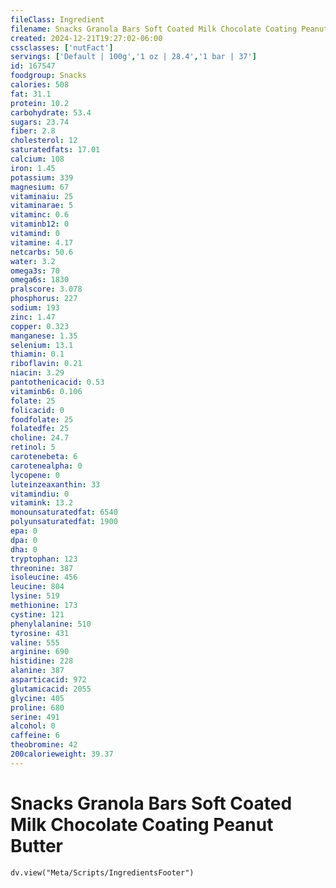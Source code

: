```yaml
---
fileClass: Ingredient
filename: Snacks Granola Bars Soft Coated Milk Chocolate Coating Peanut Butter
created: 2024-12-21T19:27:02-06:00
cssclasses: ['nutFact']
servings: ['Default | 100g','1 oz | 28.4','1 bar | 37']
id: 167547
foodgroup: Snacks
calories: 508
fat: 31.1
protein: 10.2
carbohydrate: 53.4
sugars: 23.74
fiber: 2.8
cholesterol: 12
saturatedfats: 17.01
calcium: 108
iron: 1.45
potassium: 339
magnesium: 67
vitaminaiu: 25
vitaminarae: 5
vitaminc: 0.6
vitaminb12: 0
vitamind: 0
vitamine: 4.17
netcarbs: 50.6
water: 3.2
omega3s: 70
omega6s: 1830
pralscore: 3.078
phosphorus: 227
sodium: 193
zinc: 1.47
copper: 0.323
manganese: 1.35
selenium: 13.1
thiamin: 0.1
riboflavin: 0.21
niacin: 3.29
pantothenicacid: 0.53
vitaminb6: 0.106
folate: 25
folicacid: 0
foodfolate: 25
folatedfe: 25
choline: 24.7
retinol: 5
carotenebeta: 6
carotenealpha: 0
lycopene: 0
luteinzeaxanthin: 33
vitamindiu: 0
vitamink: 13.2
monounsaturatedfat: 6540
polyunsaturatedfat: 1900
epa: 0
dpa: 0
dha: 0
tryptophan: 123
threonine: 387
isoleucine: 456
leucine: 804
lysine: 519
methionine: 173
cystine: 121
phenylalanine: 510
tyrosine: 431
valine: 555
arginine: 690
histidine: 228
alanine: 387
asparticacid: 972
glutamicacid: 2055
glycine: 405
proline: 680
serine: 491
alcohol: 0
caffeine: 6
theobromine: 42
200calorieweight: 39.37
---
```


# Snacks Granola Bars Soft Coated Milk Chocolate Coating Peanut Butter

```dataviewjs
dv.view("Meta/Scripts/IngredientsFooter")
```